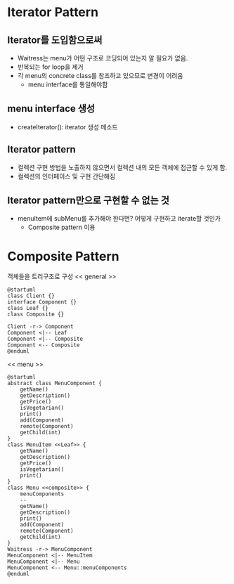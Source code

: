 # Iterator Pattern
## Iterator를 도입함으로써
- Waitress는 menu가 어떤 구조로 코딩되어 있는지 알 필요가 없음.
- 반복되는 for loop을 제거
- 각 menu의 concrete class를 참조하고 있으므로 변경이 어려움
    - menu interface를 통일해야함

## menu interface 생성
- createIterator(): iterator 생성 메소드

## Iterator pattern
- 컬렉션 구현 방법을 노출하지 않으면서 컬렉션 내의 모든 객체에 접근할 수 있게 함.
- 컬렉션의 인터페이스 및 구현 간단해짐

## Iterator pattern만으로 구현할 수 없는 것
- menuItem에 subMenu를 추가해야 한다면? 어떻게 구현하고 iterate할 것인가
  - Composite pattern 이용

# Composite Pattern
객체들을 트리구조로 구성
<< general >>
```plantuml
@startuml
class Client {}
interface Component {}
class Leaf {}
class Composite {}

Client -r-> Component
Component <|-- Leaf
Component <|-- Composite
Component <-- Composite
@enduml
```
<< menu >>
```plantuml
@startuml
abstract class MenuComponent {
    getName()
    getDescription()
    getPrice()
    isVegetarian()
    print()
    add(Component)
    remote(Component)
    getChild(int)
}
class MenuItem <<Leaf>> {
    getName()
    getDescription()
    getPrice()
    isVegetarian()
    print()    
}
class Menu <<composite>> {
    menuComponents
    --
    getName()
    getDescription()
    print()
    add(Component)
    remote(Component)
    getChild(int)   
}
Waitress -r-> MenuComponent
MenuComponent <|-- MenuItem
MenuComponent <|-- Menu
MenuComponent <-- Menu::menuComponents
@enduml
```